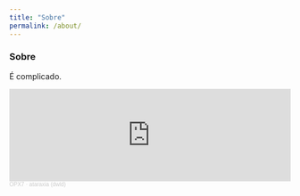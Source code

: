 ```yaml
---
title: "Sobre"
permalink: /about/
---
```


### Sobre

É complicado.


<iframe width="100%" height="166" scrolling="no" frameborder="no" allow="autoplay" src="https://w.soundcloud.com/player/?url=https%3A//api.soundcloud.com/tracks/460752456&color=%23587088&auto_play=false&hide_related=false&show_comments=true&show_user=true&show_reposts=false&show_teaser=true"></iframe><div style="font-size: 10px; color: #cccccc;line-break: anywhere;word-break: normal;overflow: hidden;white-space: nowrap;text-overflow: ellipsis; font-family: Interstate,Lucida Grande,Lucida Sans Unicode,Lucida Sans,Garuda,Verdana,Tahoma,sans-serif;font-weight: 100;"><a href="https://soundcloud.com/opxseven" title="OPX7" target="_blank" style="color: #cccccc; text-decoration: none;">OPX7</a> · <a href="https://soundcloud.com/opxseven/swooshbzzzz" title="ataraxia (dwld)" target="_blank" style="color: #cccccc; text-decoration: none;">ataraxia (dwld)</a></div>
